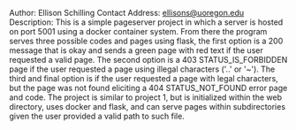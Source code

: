 Author: Ellison Schilling
Contact Address: ellisons@uoregon.edu
Description: This is a simple pageserver project in which a server is hosted on port 5001 using a docker container system. From there the program serves three possible codes and pages using flask, the first option is a 200 message that is okay and sends a green page with red text if the user requested a valid page. The second option is a 403 STATUS_IS_FORBIDDEN page if the user requested a page using illegal characters ('..' or '~'). The third and final option is if the user requested a page with legal characters, but the page was not found eliciting a 404 STATUS_NOT_FOUND error page and code. The project is similar to project 1, but is initialized within the web directory, uses docker and flask, and can serve pages within subdirectories given the user provided a valid path to such file. 